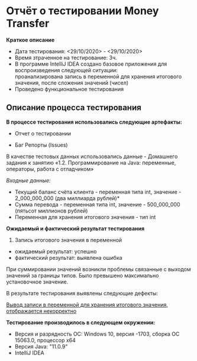 # Отчёт о тестировании Money Transfer


**Краткое описание**

- Дата тестирования: <29/10/2020> - <29/10/2020>
- Время зтраченное на тестирование: 3ч.
- В программе IntelliJ IDEA создано базовое приложения для воспроизведения следующей ситуации:    
проанализирована запись в переменной для хранения итогового значения,  после сложения значений (чисел)
- Проведено функциональное тестирования



## Описание процесса тестирования

**В процессе тестирования использовались следующие артефакты:**

- Отчет о тестировании

- Баг Репорты (Issues)


В качестве тестовых данных использовались данные - Домашнего задания к занятию «1.2. Программирование на Java: 
переменные, операторы, работа с отладчиком»

*Входные данные:*

- Текущий баланс счёта клиента - переменная типа int, значение - 2_000_000_000 (два миллиарда рублей)*
- Сумма перевода - переменная типа int, значение - 500_000_000 (пятьсот миллионов рублей)
- Переменная для хранения итогового значения - тип int


**Ожидаемый и фактический результат тестирования**

 1. Запись итогового значения в переменной
 - ожидаемый результат:  успешно
 - фактический результат: выявлена ошибка
 
 При суммировании значений возникли проблемы связанные с выходом значений
 за границы типов. Было превышено максимально установочное значение.
 
 В результате тестирования выявлены следующие дефекты:
 
[Вывод записи в переменной для хранения итогового значения, отображается некорректно ]()
 
 
**Тестирование производилось в следующем окружении:**

- Версия и разрядность ОС: Windows 10, версия -1703, сборка ОС 15063.0, процессор х64 
- Версия Java: "11.0.9"
- IntelliJ IDEA
